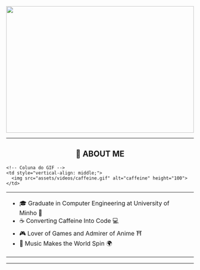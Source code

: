<img src="assets/videos/torii-gate-text.gif" width="100%" height="340px">

---

<h2 align="center">📌 ABOUT ME</h2>

<table>
  <tr>
    <!-- Coluna do texto -->
    <td style="vertical-align: middle; padding-right: 20px;">
      <ul>
        <li>🎓 Graduate in Computer Engineering at University of Minho 📜</li>
        <li>☕ Converting Caffeine Into Code 💻</li>
        <li>🎮 Lover of Games and Admirer of Anime ⛩️</li>
        <li>🎵 Music Makes the World Spin 🌍</li>
      </ul>
    </td>

    <!-- Coluna do GIF -->
    <td style="vertical-align: middle;">
      <img src="assets/videos/caffeine.gif" alt="caffeine" height="100">
    </td>
  </tr>
</table>


---
